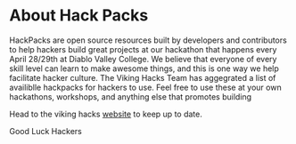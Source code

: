# About Hack Packs

HackPacks are open source resources built by developers and contributors to help hackers build great projects at our hackathon that happens every April 28/29th at Diablo Valley College. We believe that everyone of every skill level can learn to make awesome things, and this is one way we help facilitate hacker culture. The Viking Hacks Team has aggegrated a list of availiblle hackpacks for hackers to use. Feel free to use these at your own hackathons, workshops, and anything else that promotes building

Head to the viking hacks [website]([dvcdevelopers.com](https://dvcdevelopers.com/)) to keep up to date.

Good Luck Hackers
